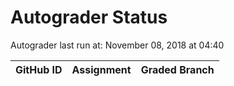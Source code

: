 # Autograder Status
Autograder last run at: November 08, 2018 at 04:40

| GitHub ID | Assignment | Graded Branch |
|-----------|------------|---------------|
